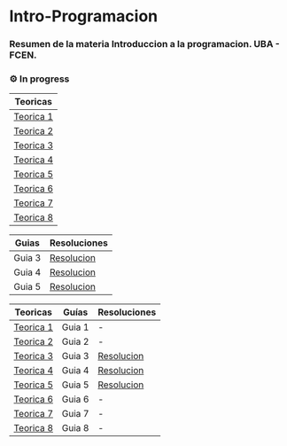 # Intro-Programacion

### Resumen de la materia Introduccion a la programacion. UBA - FCEN. 

### ⚙️ In progress



| Teoricas |
| ------ |
| [Teorica 1](https://github.com/ManuTorrado/Intro-Programacion/blob/main/Teoricas/Te%C3%B3rica%20-%20L%C3%B3gica.pdf) |
| [Teorica 2](https://github.com/ManuTorrado/Intro-Programacion/blob/main/Teoricas/Teorica%202%20-%20Especificaciones.pdf) |
| [Teorica 3](https://github.com/ManuTorrado/Intro-Programacion/blob/main/Teoricas/Teorica%203%20-%20Introduccion%20a%20la%20especificacion%20de%20problemas.pdf) |
| [Teorica 4](https://github.com/ManuTorrado/Intro-Programacion/blob/main/Teoricas/Teorica%204%20-%20Paradigmas%20y%20buenas%20practicas.pdf) |
| [Teorica 5](https://github.com/ManuTorrado/Intro-Programacion/blob/main/Teoricas/Te%C3%B3rica%205%20-%20Funcional%20B%C3%A1sico.pdf) |
| [Teorica 6](https://github.com/ManuTorrado/Intro-Programacion/blob/main/Teoricas/Te%C3%B3rica%206%20-%20Mecanismo%20de%20recursi%C3%B3n.pdf) |
| [Teorica 7](https://github.com/ManuTorrado/Intro-Programacion/blob/main/Teoricas/Te%C3%B3rica%207%20-%20Recursi%C3%B3n%20sobre%20listas.pdf) |
| [Teorica 8](https://github.com/ManuTorrado/Intro-Programacion/blob/main/Teoricas/Te%C3%B3rica%208%20-%20Introducci%C3%B3n%20a%20calidad%20en%20software%20-%20handouts.pdf)|

  
| Guias  | Resoluciones                                                                                                         |
|--------|----------------------------------------------------------------------------------------------------------------------|
| Guia 3 | [Resolucion](https://github.com/ManuTorrado/Intro-Programacion/blob/main/Guias%20-%20Programacion/Guia%203/guia3.hs) |
| Guia 4 | [Resolucion](https://github.com/ManuTorrado/Intro-Programacion/blob/main/Guias%20-%20Programacion/Guia%204/guia4.hs) |
| Guia 5 | [Resolucion](https://github.com/ManuTorrado/Intro-Programacion/blob/main/Guias%20-%20Programacion/Guia%205/guia5.hs) |


| Teoricas | Guías | Resoluciones |
| -------- | ----- | ------------ |
| [Teorica 1](https://github.com/ManuTorrado/Intro-Programacion/blob/main/Teoricas/Te%C3%B3rica%20-%20L%C3%B3gica.pdf) | Guia 1 | - |
| [Teorica 2](https://github.com/ManuTorrado/Intro-Programacion/blob/main/Teoricas/Teorica%202%20-%20Especificaciones.pdf) | Guia 2 | - |
| [Teorica 3](https://github.com/ManuTorrado/Intro-Programacion/blob/main/Teoricas/Teorica%203%20-%20Introduccion%20a%20la%20especificacion%20de%20problemas.pdf) | Guia 3 | [Resolucion](https://github.com/ManuTorrado/Intro-Programacion/blob/main/Guias%20-%20Programacion/Guia%203/guia3.hs) |
| [Teorica 4](https://github.com/ManuTorrado/Intro-Programacion/blob/main/Teoricas/Teorica%204%20-%20Paradigmas%20y%20buenas%20practicas.pdf) | Guia 4 | [Resolucion](https://github.com/ManuTorrado/Intro-Programacion/blob/main/Guias%20-%20Programacion/Guia%204/guia4.hs) |
| [Teorica 5](https://github.com/ManuTorrado/Intro-Programacion/blob/main/Teoricas/Te%C3%B3rica%205%20-%20Funcional%20B%C3%A1sico.pdf) | Guia 5 | [Resolucion](https://github.com/ManuTorrado/Intro-Programacion/blob/main/Guias%20-%20Programacion/Guia%205/guia5.hs) |
| [Teorica 6](https://github.com/ManuTorrado/Intro-Programacion/blob/main/Teoricas/Te%C3%B3rica%206%20-%20Mecanismo%20de%20recursi%C3%B3n.pdf) | Guia 6 | - |
| [Teorica 7](https://github.com/ManuTorrado/Intro-Programacion/blob/main/Teoricas/Te%C3%B3rica%207%20-%20Recursi%C3%B3n%20sobre%20listas.pdf) | Guia 7 | - |
| [Teorica 8](https://github.com/ManuTorrado/Intro-Programacion/blob/main/Teoricas/Te%C3%B3rica%208%20-%20Introducci%C3%B3n%20a%20calidad%20en%20software%20-%20handouts.pdf)| Guia 8 | - |


